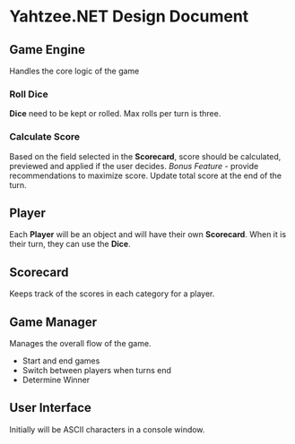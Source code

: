 # Yahtzee.NET Design Document

## Game Engine
Handles the core logic of the game
### Roll Dice
**Dice** need to be kept or rolled.  Max rolls per turn is three.
### Calculate Score
Based on the field selected in the **Scorecard**, score should be calculated, previewed and applied if the user decides.
*Bonus Feature* - provide recommendations to maximize score.
Update total score at the end of the turn.

## Player
Each **Player** will be an object and will have their own **Scorecard**.  When it is their turn, they can use the **Dice**.

## Scorecard
Keeps track of the scores in each category for a player.

## Game Manager
Manages the overall flow of the game.
- Start and end games
- Switch between players when turns end
- Determine Winner

## User Interface
Initially will be ASCII characters in a console window.
